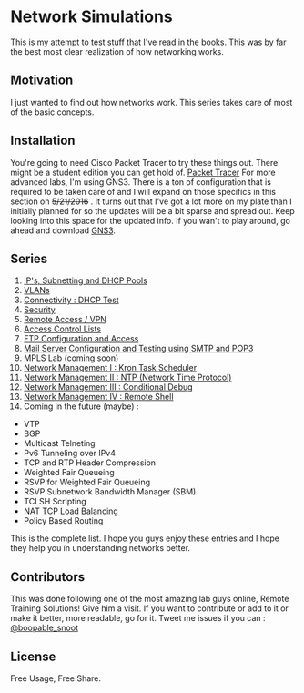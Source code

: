 # Network Simulations
This is my attempt to test stuff that I've read in the books. This was by far the best most clear realization of how networking works.

## Motivation
I just wanted to find out how networks work. This series takes care of most of the basic concepts.

## Installation
You're going to need Cisco Packet Tracer to try these things out. There might be a student edition you can get hold of.
[Packet Tracer](https://www.netacad.com/about-networking-academy/packet-tracer/) 
For more advanced labs, I'm using GNS3. There is a ton of configuration that is required to be taken care of and I will expand on those
specifics in this section on ~~5/21/2016~~ . It turns out that I've got a lot more on my plate than I initially planned for so the updates will be a bit sparse and spread out. Keep looking into this space for the updated info. 
If you wan't to play around, go ahead and download [GNS3](https://www.gns3.com/software/download). 

## Series
1. [IP's, Subnetting and DHCP Pools](https://github.com/shreyasgune/network-simulations/tree/master/IP%20Addressing)
2. [VLANs](https://github.com/shreyasgune/network-simulations/tree/master/VLAN)
3. [Connectivity : DHCP Test](https://github.com/shreyasgune/network-simulations/tree/master/Connectivity)
4. [Security](https://github.com/shreyasgune/network-simulations/tree/master/Security)
5. [Remote Access / VPN](https://github.com/shreyasgune/network-simulations/tree/master/Remote%20Access%20VPN)
6. [Access Control Lists](https://github.com/shreyasgune/network-simulations/tree/master/ACL) 
7. [FTP Configuration and Access](https://github.com/shreyasgune/network-simulations/tree/master/FTP)
8. [Mail Server Configuration and Testing using SMTP and POP3](https://github.com/shreyasgune/network-simulations/tree/master/SMTP%20and%20POP3)
9. MPLS Lab (coming soon) 
10. [Network Management I : Kron Task Scheduler](https://github.com/shreyasgune/network-simulations/tree/master/Kron)
11. [Network Management II : NTP (Network Time Protocol)](https://github.com/shreyasgune/network-simulations/tree/master/NTP%20(Network%20Time%20Protocol))
12. [Network Management III : Conditional Debug](https://github.com/shreyasgune/network-simulations/tree/master/Conditional%20Debug)
13. [Network Management IV : Remote Shell](https://github.com/shreyasgune/network-simulations/tree/master/Remote%20Shell) 
14. Coming in the future (maybe) : 
 - VTP
 - BGP
 - Multicast Telneting
 - Pv6 Tunneling over IPv4
 - TCP and RTP Header Compression
 - Weighted Fair Queueing 
 - RSVP for Weighted Fair Queueing 
 - RSVP Subnetwork Bandwidth Manager (SBM)
 - TCLSH Scripting
 - NAT TCP Load Balancing
 - Policy Based Routing

This is the complete list. I hope you guys enjoy these entries and I hope they help you in understanding networks better.

## Contributors
This was done following one of the most amazing lab guys online, Remote Training Solutions! Give him a visit. 
If you want to contribute or add to it or make it better, more readable, go for it. Tweet me issues if you can  : [@boopable_snoot](https://www.twitter.com/boopable_snoot) 

## License
Free Usage, Free Share. 
